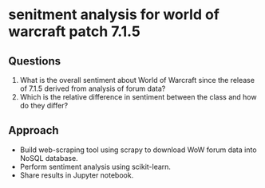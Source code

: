 # senitment analysis for world of warcraft patch 7.1.5
## Questions
1. What is the overall sentiment about World of Warcraft since the release of 7.1.5 derived from analysis of forum data?
2. Which is the relative difference in sentiment between the class and how do they differ?

## Approach
* Build web-scraping tool using scrapy to download WoW forum data into NoSQL database.  
* Perform sentiment analysis using scikit-learn.
* Share results in Jupyter notebook.
